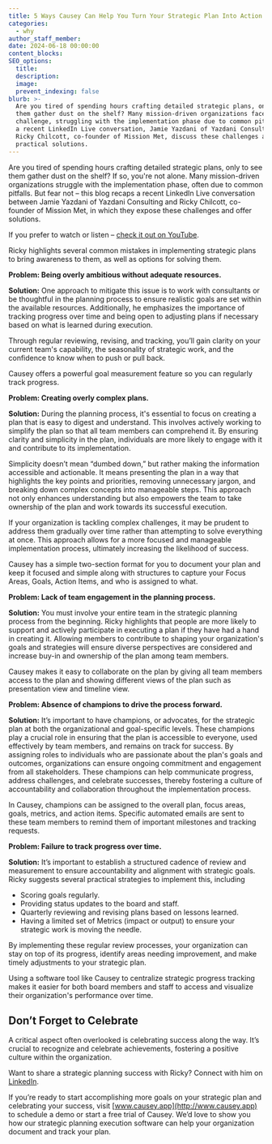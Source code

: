 ```yaml
---
title: 5 Ways Causey Can Help You Turn Your Strategic Plan Into Action
categories:
  - why
author_staff_member:
date: 2024-06-18 00:00:00
content_blocks:
SEO_options:
  title:
  description:
  image:
  prevent_indexing: false
blurb: >-
  Are you tired of spending hours crafting detailed strategic plans, only to see
  them gather dust on the shelf? Many mission-driven organizations face this
  challenge, struggling with the implementation phase due to common pitfalls. In
  a recent LinkedIn Live conversation, Jamie Yazdani of Yazdani Consulting and
  Ricky Chilcott, co-founder of Mission Met, discuss these challenges and offer
  practical solutions.
---
```

Are you tired of spending hours crafting detailed strategic plans, only to see them gather dust on the shelf? If so, you're not alone. Many mission-driven organizations struggle with the implementation phase, often due to common pitfalls. But fear not – this blog recaps a recent LinkedIn Live conversation between Jamie Yazdani of Yazdani Consulting and Ricky Chilcott, co-founder of Mission Met, in which they expose these challenges and offer solutions.

If you prefer to watch or listen – [check it out on YouTube](https://www.youtube.com/watch?v=aLPIhXWYFnI).

Ricky highlights several common mistakes in implementing strategic plans to bring awareness to them, as well as options for solving them.

**Problem: Being overly ambitious without adequate resources.**

**Solution:** One approach to mitigate this issue is to work with consultants or be thoughtful in the planning process to ensure realistic goals are set within the available resources. Additionally, he emphasizes the importance of tracking progress over time and being open to adjusting plans if necessary based on what is learned during execution.

Through regular reviewing, revising, and tracking, you’ll gain clarity on your current team's capability, the seasonality of strategic work, and the confidence to know when to push or pull back.

Causey offers a powerful goal measurement feature so you can regularly track progress.

**Problem: Creating overly complex plans.**

**Solution:** During the planning process, it's essential to focus on creating a plan that is easy to digest and understand. This involves actively working to simplify the plan so that all team members can comprehend it. By ensuring clarity and simplicity in the plan, individuals are more likely to engage with it and contribute to its implementation.

Simplicity doesn’t mean “dumbed down,” but rather making the information accessible and actionable. It means presenting the plan in a way that highlights the key points and priorities, removing unnecessary jargon, and breaking down complex concepts into manageable steps. This approach not only enhances understanding but also empowers the team to take ownership of the plan and work towards its successful execution.

If your organization is tackling complex challenges, it may be prudent to address them gradually over time rather than attempting to solve everything at once. This approach allows for a more focused and manageable implementation process, ultimately increasing the likelihood of success.

Causey has a simple two-section format for you to document your plan and keep it focused and simple along with structures to capture your Focus Areas, Goals, Action Items, and who is assigned to what.

**Problem: Lack of team engagement in the planning process.**

**Solution:** You must involve your entire team in the strategic planning process from the beginning. Ricky highlights that people are more likely to support and actively participate in executing a plan if they have had a hand in creating it. Allowing members to contribute to shaping your organization's goals and strategies will ensure diverse perspectives are considered and increase buy-in and ownership of the plan among team members.

Causey makes it easy to collaborate on the plan by giving all team members access to the plan and showing different views of the plan such as presentation view and timeline view.

**Problem: Absence of champions to drive the process forward.**

**Solution:** It’s important to have champions, or advocates, for the strategic plan at both the organizational and goal-specific levels. These champions play a crucial role in ensuring that the plan is accessible to everyone, used effectively by team members, and remains on track for success. By assigning roles to individuals who are passionate about the plan's goals and outcomes, organizations can ensure ongoing commitment and engagement from all stakeholders. These champions can help communicate progress, address challenges, and celebrate successes, thereby fostering a culture of accountability and collaboration throughout the implementation process.

In Causey, champions can be assigned to the overall plan, focus areas, goals, metrics, and action items. Specific automated emails are sent to these team members to remind them of important milestones and tracking requests.

**Problem: Failure to track progress over time.**

**Solution:** It’s important to establish a structured cadence of review and measurement to ensure accountability and alignment with strategic goals. Ricky suggests several practical strategies to implement this, including

* Scoring goals regularly.
* Providing status updates to the board and staff.
* Quarterly reviewing and revising plans based on lessons learned.
* Having a limited set of Metrics (impact or output) to ensure your strategic work is moving the needle.

By implementing these regular review processes, your organization can stay on top of its progress, identify areas needing improvement, and make timely adjustments to your strategic plan.

Using a software tool like Causey to centralize strategic progress tracking makes it easier for both board members and staff to access and visualize their organization's performance over time.

## Don’t Forget to Celebrate

A critical aspect often overlooked is celebrating success along the way. It’s crucial to recognize and celebrate achievements, fostering a positive culture within the organization.

Want to share a strategic planning success with Ricky? Connect with him on [LinkedIn](https://www.linkedin.com/in/rickychilcott/).

If you’re ready to start accomplishing more goals on your strategic plan and celebrating your success, visit [www.causey.app](http://www.causey.app) to schedule a demo or start a free trial of Causey. We’d love to show you how our strategic planning execution software can help your organization document and track your plan.